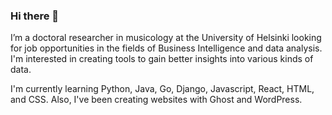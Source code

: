 ### Hi there 👋

<!--
**henrituol/henrituol** is a ✨ _special_ ✨ repository because its `README.md` (this file) appears on your GitHub profile.

Here are some ideas to get you started:

- 🔭 I’m currently working on ...
- 🌱 I’m currently learning ...
- 👯 I’m looking to collaborate on ...
- 🤔 I’m looking for help with ...
- 💬 Ask me about ...
- 📫 How to reach me: ...
- 😄 Pronouns: ...
- ⚡ Fun fact: ...
-->


I’m a doctoral researcher in musicology at the University of Helsinki looking for job opportunities in the fields of Business Intelligence and data analysis. I'm interested in creating tools to gain better insights into various kinds of data.

I'm currently learning Python, Java, Go, Django, Javascript, React, HTML, and CSS. Also, I've been creating websites with Ghost and WordPress.
